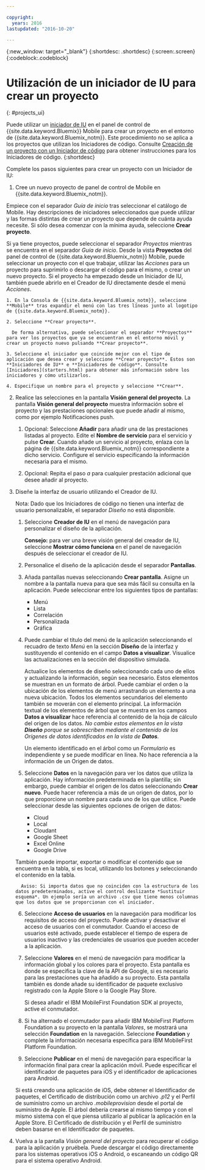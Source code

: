 ```yaml
---

copyright:
  years: 2016
lastupdated: "2016-10-20"

---
```

{:new_window: target="_blank"}
{:shortdesc: .shortdesc}
{:screen:.screen}
{:codeblock:.codeblock}

# Utilización de un iniciador de IU para crear un proyecto
{: #projects_ui}

Puede utilizar un [iniciador de IU](starters.html#UI_Starter) en el panel de control de {{site.data.keyword.Bluemix}} Mobile para crear un proyecto en el entorno de {{site.data.keyword.Bluemix_notm}}. Este procedimiento no se aplica a los proyectos que utilizan los Iniciadores de código. Consulte [Creación de un proyecto con un Iniciador de código](projects_code.html) para obtener instrucciones para los Iniciadores de código.
{:shortdesc}

Complete los pasos siguientes para crear un proyecto con un Iniciador de IU:

1. Cree un nuevo proyecto de panel de control de Mobile en {{site.data.keyword.Bluemix_notm}}.

 Empiece con el separador *Guía de inicio* tras seleccionar el catálogo de Mobile. Hay descripciones de iniciadores seleccionados que puede utilizar y las formas distintas de crear un proyecto que depende de cuánta ayuda necesite. Si sólo desea comenzar con la mínima ayuda, seleccione **Crear proyecto**.

 Si ya tiene proyectos, puede seleccionar el separador *Proyectos* mientras se encuentra en el separador *Guía de inicio*. Desde la vista **Proyectos** del panel de control de {{site.data.keyword.Bluemix_notm}} Mobile, puede seleccionar un proyecto con el que trabajar, utilizar las *Acciones* para un proyecto para suprimirlo o descargar el código para el mismo, o crear un nuevo proyecto. Si el proyecto ha empezado desde un Iniciador de IU, también puede abrirlo en el Creador de IU directamente desde el menú *Acciones*. 

	1. En la Consola de {{site.data.keyword.Bluemix_notm}}, seleccione **Mobile** tras expandir el menú con las tres líneas junto al logotipo de {{site.data.keyword.Bluemix_notm}}. 
	
	2. Seleccione **Crear proyecto**. 

	  De forma alternativa, puede seleccionar el separador **Proyectos** para ver los proyectos que ya se encuentran en el entorno móvil y crear un proyecto nuevo pulsando **Crear proyecto**. 

	3. Seleccione el iniciador que coincide mejor con el tipo de aplicación que desea crear y seleccione **Crear proyecto**. Estos son **Iniciadores de IU** e **Iniciadores de código**. Consulte [Iniciadores](starters.html) para obtener más información sobre los iniciadores y cómo utilizarlos. 
	
	4. Especifique un nombre para el proyecto y seleccione **Crear**.
	
2. Realice las selecciones en la pantalla **Visión general del proyecto**.  La pantalla **Visión general del proyecto** muestra información sobre el proyecto y las prestaciones opcionales que puede añadir al mismo, como por ejemplo Notificaciones push.  

	1. Opcional: Seleccione **Añadir** para añadir una de las prestaciones listadas al proyecto. Edite el **Nombre de servicio** para el servicio y pulse **Crear**. Cuando añade un servicio al proyecto, enlaza con la página de {{site.data.keyword.Bluemix_notm}} correspondiente a dicho servicio. Configure el servicio especificando la información necesaria para el mismo.
	
	2. Opcional: Repita el paso *a* para cualquier prestación adicional que desee añadir al proyecto. 

3. Diseñe la interfaz de usuario utilizando el Creador de IU.

   Nota: Dado que los Iniciadores de código no tienen una interfaz de usuario personalizable, el separador *Diseño* no está disponible.

    1. Seleccione **Creador de IU** en el menú de navegación para personalizar el diseño de la aplicación. 
	
		**Consejo:** para ver una breve visión general del creador de IU, seleccione **Mostrar cómo funciona** en el panel de navegación después de seleccionar el creador de IU. 
	
	2. Personalice el diseño de la aplicación desde el separador **Pantallas**.
	
	3. Añada pantallas nuevas seleccionando **Crear pantalla**. Asigne un nombre a la pantalla nueva para que sea más fácil su consulta en la aplicación. Puede seleccionar entre los siguientes tipos de pantallas: 
	    * Menú
		* Lista
		* Correlación
		* Personalizada 
		* Gráfica
		
	4. Puede cambiar el título del menú de la aplicación seleccionando el recuadro de texto *Menú* en la sección **Diseño** de la interfaz y sustituyendo el contenido en el campo **Datos a visualizar**. Visualice las actualizaciones en la sección del dispositivo simulada.
	
		Actualice los elementos de diseño seleccionando cada uno de ellos y actualizando la información, según sea necesario. Estos elementos se muestran en un formato de árbol. Puede cambiar el orden o la ubicación de los elementos de menú arrastrando un elemento a una nueva ubicación. Todos los elementos secundarios del elemento también se moverán con el elemento principal. La información textual de los elementos de árbol que se muestra en los campos **Datos a visualizar** hace referencia al contenido de la hoja de cálculo del origen de los datos. *No cambie estos elementos en la vista **Diseño** porque se sobrescriben mediante el contenido de los Orígenes de datos identificados en la vista de **Datos**.* 
		
		Un elemento identificado en el árbol como un *Formulario* es independiente y se puede modificar en línea. No hace referencia a la información de un Origen de datos.
	
	5. Seleccione **Datos** en la navegación para ver los datos que utiliza la aplicación. Hay información predeterminada en la plantilla; sin embargo, puede cambiar el origen de los datos seleccionando **Crear nuevo**. Puede hacer referencia a más de un origen de datos, por lo que proporcione un nombre para cada uno de los que utilice. Puede seleccionar desde las siguientes opciones de origen de datos:
		* Cloud
		* Local
		* Cloudant
		* Google Sheet
		* Excel Online
		* Google Drive
	
	También puede importar, exportar o modificar el contenido que se encuentra en la tabla, si es local, utilizando los botones y seleccionando el contenido en la tabla.
	     
		 Aviso: Si importa datos que no coinciden con la estructura de los datos predeterminados, active el control deslizante *Sustituir esquema*. Un ejemplo sería un archivo .csv que tiene menos columnas que los datos que se proporcionan con el iniciador.
		 
	6. Seleccione **Acceso de usuarios** en la navegación para modificar los requisitos de acceso del proyecto. Puede activar y desactivar el acceso de usuarios con el conmutador. Cuando el acceso de usuarios esté activado, puede establecer el tiempo de espera de usuarios inactivo y las credenciales de usuarios que pueden acceder a la aplicación.
	
	7. Seleccione **Valores** en el menú de navegación para modificar la información global y los colores para el proyecto. Esta pantalla es donde se especifica la clave de la API de Google, si es necesario para las prestaciones que ha añadido a su proyecto. Esta pantalla también es donde añade su identificador de paquete exclusivo registrado con la Apple Store o la Google Play Store.
	
		Si desea añadir el IBM MobileFirst Foundation SDK al proyecto, active el conmutador.
		
	8. Si ha alternado el conmutador para añadir IBM MobileFirst Platform Foundation a su proyecto en la pantalla *Valores*, se mostrará una selección **Foundation** en la navegación. Seleccione **Foundation** y complete la información necesaria específica para IBM MobileFirst Platform Foundation.
	
	9. Seleccione **Publicar** en el menú de navegación para especificar la información final para crear la aplicación móvil. Puede especificar el identificador de paquetes para iOS y el identificador de aplicaciones para Android.
	
	Si está creando una aplicación de iOS, debe obtener el Identificador de paquetes, el Certificado de distribución como un archivo *.p12* y el Perfil de suministro como un archivo *.mobileprovision* desde el portal de suministro de Apple. El árbol debería crearse al mismo tiempo y con el mismo sistema con el que piensa utilizarlo al publicar la aplicación en la Apple Store. El Certificado de distribución y el Perfil de suministro deben basarse en el Identificador de paquetes. 	

4.  Vuelva a la pantalla *Visión general del proyecto* para recuperar el código para la aplicación y pruébela. Puede descargar el código directamente para los sistemas operativos iOS o Android, o escaneando un código QR para el sistema operativo Android. 


